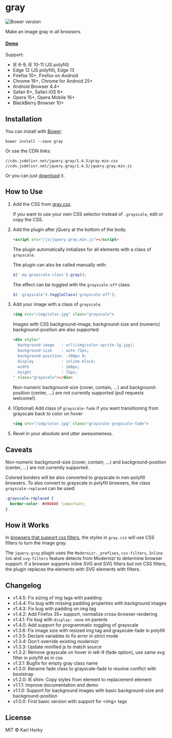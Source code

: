 # gray

![Bower version](https://img.shields.io/bower/v/gray.svg?style=flat)

Make an image gray in all browsers.

#### [Demo](http://work.karlhorky.com/gray/)

Support:

- IE 6-9, IE 10-11 (JS polyfill)
- Edge 12 (JS polyfill), Edge 13
- Firefox 10+, Firefox on Android
- Chrome 19+, Chrome for Android 25+
- Android Browser 4.4+
- Safari 6+, Safari iOS 6+
- Opera 15+, Opera Mobile 16+
- BlackBerry Browser 10+

## Installation

You can install with [Bower](http://bower.io):

```shell
bower install --save gray
```

Or use the CDN links:

```
//cdn.jsdelivr.net/jquery.gray/1.4.5/gray.min.css
//cdn.jsdelivr.net/jquery.gray/1.4.5/jquery.gray.min.js
```

Or you can just [download](https://github.com/karlhorky/gray/archive/gh-pages.zip) it.

## How to Use

1. Add the CSS from [gray.css](https://github.com/karlhorky/gray/blob/gh-pages/css/gray.css).
    
    If you want to use your own CSS selector instead of `.grayscale`, edit or copy the CSS.

2. Add the plugin after jQuery at the bottom of the body.

    ```html
    <script src="/js/jquery.gray.min.js"></script>
    ```

    The plugin automatically initializes for all elements with a class of ```grayscale```.

    The plugin can also be called manually with:

    ```javascript
    $('.my-grayscale-class').gray();
    ```

    The effect can be toggled with the `grayscale-off` class:

    ```javascript
    $('.grayscale').toggleClass('grayscale-off');
    ```

3. Add your image with a class of ```grayscale```.

    ```html
    <img src="/img/color.jpg" class="grayscale">
    ```

    Images with CSS background-image, background-size and (numeric) background-position are also supported:

    ```html
    <div style="
      background-image   : url(/img/color-sprite-lg.jpg);
      background-size    : auto 72px;
      background-position: -180px 0;
      display            : inline-block;
      width              : 180px;
      height             : 72px;
    " class="grayscale"></div>
    ```

    Non-numeric background-size (cover, contain, ...) and background-position (center, ...) are not currently supported (pull requests welcome!).

4. (Optional) Add class of ```grayscale-fade``` if you want transitioning from grayscale back to color on hover

    ```html
    <img src="/img/color.jpg" class="grayscale grayscale-fade">
    ```

5. Revel in your absolute and utter awesomeness.

## Caveats

Non-numeric background-size (cover, contain, ...) and background-position (center, ...) are not currently supported.

Colored borders will be also converted to grayscale in non-polyfill browsers. To also convert to grayscale in polyfill browsers, the class `grayscale-replaced` can be used:

```css
.grayscale-replaced {
  border-color: #494949 !important;
}
```

## How it Works

In [browsers that support css filters](http://caniuse.com/#feat=css-filters), the styles in ```gray.css``` will use CSS filters to turn the image gray.

The ```jquery.gray``` plugin uses the ```Modernizr._prefixes```, ```css-filters```, ```Inline SVG``` and ```svg-filters``` feature detects from Modernizr to determine browser support. If a browser supports inline SVG and SVG filters but not CSS filters, the plugin replaces the elements with SVG elements with filters.

## Changelog

- v1.4.5: Fix sizing of img tags with padding
- v1.4.4: Fix bug with missing padding properties with background images
- v1.4.3: Fix bug with padding on img tag
- v1.4.2: Add Firefox 35+ support, normalize cross-browser rendering
- v1.4.1: Fix bug with `display: none` on parents
- v1.4.0: Add support for programmatic toggling of grayscale
- v1.3.6: Fix image size with resized img tag and grayscale-fade in polyfill
- v1.3.5: Declare variables to fix error in strict mode
- v1.3.4: Don't override existing modernizr
- v1.3.3: Update minified js to match source
- v1.3.2: Remove grayscale on hover in ie6-9 (fade option), use same svg filter in polyfill as in css
- v1.3.1: Bugfix for empty gray class name
- v1.3.0: Rename fade class to grayscale-fade to resolve conflict with bootstrap
- v1.2.0: IE shim: Copy styles from element to replacement element
- v1.1.1: Improve documentation and demo
- v1.1.0: Support for background images with basic background-size and background-position
- v1.0.0: First basic version with support for &lt;img&gt; tags

## License

MIT &copy; Karl Horky
